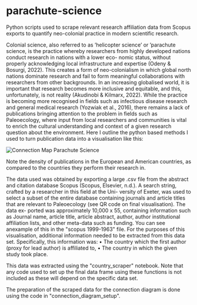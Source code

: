 # parachute-science
Python scripts used to scrape relevant research affiliation data from Scopus exports to quantify neo-colonial practice in modern scientific research.


Colonial science, also referred to as ’helicopter science’ or ’parachute science, is the practice whereby researchers from highly developed nations conduct research in nations with a lower eco- nomic status, without properly acknowledging local infrastructure and expertise (Odeny & Bosurgi, 2022). This creates a form of neo-colonialism in which global north nations dominate research and fail to form meaningful collaborations with researchers from other backgrounds. In an increasing globalised world, it is important that research becomes more inclusive and equitable, and this, unfortunately, is not reality (Akudinobi & Kilmarx, 2022). While the practice is becoming more recognised in fields such as infectious disease research and general medical research (Yozwiak et al., 2016), there remains a lack of publications bringing attention to the problem in fields such as Paleoecology, where input from local researchers and communities is vital to enrich the cultural understanding and context of a given research question about the environment. Here I outline the python based methods I used to turn publication data into a visualisation like this:


![Connection Map Parachute Science](https://github.com/BurhanAnis/parachute-science/assets/115022379/6c03af8b-662e-44c8-9fa4-e19c20879cc2)

Note the density of publications in the European and American countries, as compared to the countries they perform their research in.

The data used was obtained by exporting a large .csv file from the abstract and citation database Scopus (Scopus, Elsevier, n.d.). A search string, crafted by a researcher in this field at the Uni- versity of Exeter, was used to select a subset of the entire database containing journals and article titles that are relevant to Paleoecology (see QR code on final visualisation). The data ex- ported was approximately 10,000 x 55, containing information such as Journal name, article title, article abstract, author, author institutional affiliation lists, and other meta-data such as funding. You can see anexample of this in the "scopus 1999-1963" file. For the purposes of this visualisation, additional information needed to be extracted from this data set. Specifically, this information was:
• The country which the first author (proxy for lead author) is affiliated to,
• The country in which the given study took place.

This data was extracted using the "country_scraper" notebook. Note that any code used to set up the final data frame using these functions is not included as these will depend on the specific data set.

The preparation of the scraped data for the connection diagram is done using the code in "connection_diagram_setup".
